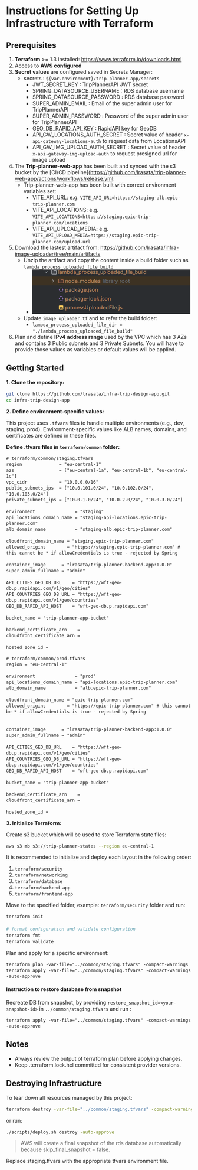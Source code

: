 # Instructions for Setting Up Infrastructure with Terraform

## Prerequisites

1. **Terraform** >= 1.3 installed: https://www.terraform.io/downloads.html
2. Access to **AWS configured**
3. **Secret values** are configured saved in Secrets Manager:
   - secrets : `${var.environment}/trip-planner-app/secrets`
     - JWT_SECRET_KEY : TripPlannerAPI JWT secret
     - SPRING_DATASOURCE_USERNAME : RDS database username
     - SPRING_DATASOURCE_PASSWORD : RDS database password
     - SUPER_ADMIN_EMAIL : Email of the super admin user for TripPlannerAPI
     - SUPER_ADMIN_PASSWORD : Password of the super admin user for TripPlannerAPI
     - GEO_DB_RAPID_API_KEY : RapidAPI key for GeoDB
     - API_GW_LOCATIONS_AUTH_SECRET : Secret value of header `x-api-gateway-locations-auth` to request data from LocationsAPI
     - API_GW_IMG_UPLOAD_AUTH_SECRET : Secret value of header `x-api-gateway-img-upload-auth` to request presigned url for image upload
4. The **Trip-planner-web-app** has been built and synced with the s3 bucket by the [CI/CD pipeline](https://github.com/lrasata/trip-planner-web-app/actions/workflows/release.yml:
   - Trip-planner-web-app has been built with correct environment variables set:
     - VITE_API_URL: e.g. `VITE_API_URL=https://staging-alb.epic-trip-planner.com`
     - VITE_API_LOCATIONS: e.g. `VITE_API_LOCATIONS=https://staging.epic-trip-planner.com/locations`
     - VITE_API_UPLOAD_MEDIA: e.g. `VITE_API_UPLOAD_MEDIA=https://staging.epic-trip-planner.com/upload-url`
5. Download the lastest artifact from: https://github.com/lrasata/infra-image-uploader/tree/main/artifacts
   - Unzip the artifact and copy the content inside a build folder such as `lambda_process_uploaded_file_build`
     - <img src="./docs/build-structure-lambda-process-uploaded-file.png" alt="build-folder-structure"> 
   - Update `image_uploader.tf` and to refer the build folder:
     - `lambda_process_uploaded_file_dir = "./lambda_process_uploaded_file_build"`
6. Plan and define **IPv4 address range** used by the VPC which has 3 AZs and contains 3 Public subnets and 3 Private Subnets. You will have to provide those values as variables or default values will be applied.


## Getting Started

**1. Clone the repository:**

```bash
git clone https://github.com/lrasata/infra-trip-design-app.git
cd infra-trip-design-app
```

**2. Define environment-specific values:**

This project uses `.tfvars` files to handle multiple environments (e.g., dev, staging, prod). Environment-specific values like ALB names, domains, and certificates are defined in these files.

**Define .tfvars files in `terraform/common` folder:**

````text
# terraform/common/staging.tfvars
region              = "eu-central-1"
azs                 = ["eu-central-1a", "eu-central-1b", "eu-central-1c"]
vpc_cidr            = "10.0.0.0/16"
public_subnets_ips  = ["10.0.101.0/24", "10.0.102.0/24", "10.0.103.0/24"]
private_subnets_ips = ["10.0.1.0/24", "10.0.2.0/24", "10.0.3.0/24"]

environment               = "staging"
api_locations_domain_name = "staging-api-locations.epic-trip-planner.com"
alb_domain_name           = "staging-alb.epic-trip-planner.com"

cloudfront_domain_name = "staging.epic-trip-planner.com"
allowed_origins        = "https://staging.epic-trip-planner.com" # this cannot be * if allowCredentials is true - rejected by Spring

container_image      = "lrasata/trip-planner-backend-app:1.0.0"
super_admin_fullname = "admin"

API_CITIES_GEO_DB_URL    = "https://wft-geo-db.p.rapidapi.com/v1/geo/cities"
API_COUNTRIES_GEO_DB_URL = "https://wft-geo-db.p.rapidapi.com/v1/geo/countries"
GEO_DB_RAPID_API_HOST    = "wft-geo-db.p.rapidapi.com"

bucket_name = "trip-planner-app-bucket"

backend_certificate_arn    = 
cloudfront_certificate_arn = 

hosted_zone_id = 
````

````text
# terraform/common/prod.tfvars
region = "eu-central-1"

environment               = "prod"
api_locations_domain_name = "api-locations.epic-trip-planner.com"
alb_domain_name           = "alb.epic-trip-planner.com"

cloudfront_domain_name = "epic-trip-planner.com"
allowed_origins        = "https://epic-trip-planner.com" # this cannot be * if allowCredentials is true - rejected by Spring


container_image      = "lrasata/trip-planner-backend-app:1.0.0"
super_admin_fullname = "admin"

API_CITIES_GEO_DB_URL    = "https://wft-geo-db.p.rapidapi.com/v1/geo/cities"
API_COUNTRIES_GEO_DB_URL = "https://wft-geo-db.p.rapidapi.com/v1/geo/countries"
GEO_DB_RAPID_API_HOST    = "wft-geo-db.p.rapidapi.com"

bucket_name = "trip-planner-app-bucket"

backend_certificate_arn    = 
cloudfront_certificate_arn = 

hosted_zone_id = 
````

**3. Initialize Terraform:**

Create s3 bucket which will be used to store Terraform state files:

````bash
aws s3 mb s3://trip-planner-states --region eu-central-1
````

It is recommended to initialize and deploy each layout in the following order:
1. `terraform/security`
2. `terraform/networking`
3. `terraform/database`
4. `terraform/backend-app`
5. `terraform/frontend-app`

Move to the specified folder, example: `terraform/security` folder and run:
````bash
terraform init

# format configuration and validate configuration
terraform fmt
terraform validate
````

Plan and apply for a specific environment:

````text
terraform plan -var-file="../common/staging.tfvars" -compact-warnings
terraform apply -var-file="../common/staging.tfvars" -compact-warnings -auto-approve
````

#### Instruction to restore database from snapshot

Recreate DB from snapshot, by providing `restore_snapshot_id=<your-snapshot-id>` in `../common/staging.tfvars` and run : 

````text
terraform apply -var-file="../common/staging.tfvars" -compact-warnings -auto-approve
````


## Notes

- Always review the output of terraform plan before applying changes.
- Keep .terraform.lock.hcl committed for consistent provider versions.

## Destroying Infrastructure

To tear down all resources managed by this project:
````bash
terraform destroy -var-file="../common/staging.tfvars" -compact-warnings -auto-approve
````
or run:

````bash
./scripts/deploy.sh destroy -auto-approve
````
> AWS will create a final snapshot of the rds database automatically because skip_final_snapshot = false.


Replace staging.tfvars with the appropriate tfvars environment file.